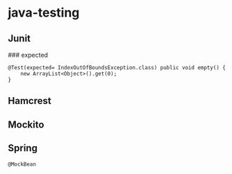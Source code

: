 # java-testing

## Junit

### expected
```
@Test(expected= IndexOutOfBoundsException.class) public void empty() { 
    new ArrayList<Object>().get(0); 
}
```
## Hamcrest

## Mockito

## Spring 
```
@MockBean
```  
  
